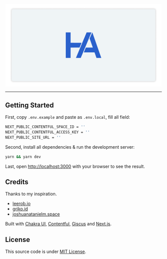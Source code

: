![Hendra Agil](public/og-image.png)

---

## Getting Started

First, copy `.env.example` and paste as `.env.local`, fill all field:

```bash
NEXT_PUBLIC_CONTENTFUL_SPACE_ID = ''
NEXT_PUBLIC_CONTENTFUL_ACCESS_KEY = ''
NEXT_PUBLIC_SITE_URL = ''
```

Second, install all dependencies & run the development server:

```bash
yarn && yarn dev
```

Last, open [http://localhost:3000](http://localhost:3000) with your browser to see the result.

## Credits

Thanks to my inspiration.

- [leerob.io](https://leerob.io/)
- [griko.id](https://griko.id/)
- [joshuanatanielm.space](https://joshuanatanielm.space/)

Built with [Chakra UI](https://chakra-ui.com), [Contentful](https://contentful.com), [Giscus](https://giscus.app/) and [Next.js](https://nextjs.org).

## License

This source code is under [MIT License](LICENSE).
